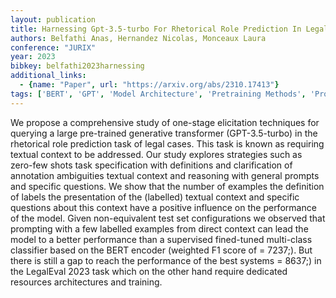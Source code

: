 ```yaml
---
layout: publication
title: Harnessing Gpt-3.5-turbo For Rhetorical Role Prediction In Legal Cases
authors: Belfathi Anas, Hernandez Nicolas, Monceaux Laura
conference: "JURIX"
year: 2023
bibkey: belfathi2023harnessing
additional_links:
  - {name: "Paper", url: "https://arxiv.org/abs/2310.17413"}
tags: ['BERT', 'GPT', 'Model Architecture', 'Pretraining Methods', 'Prompting', 'Survey Paper', 'Training Techniques', 'Transformer']
---
```

We propose a comprehensive study of one-stage elicitation techniques for querying a large pre-trained generative transformer (GPT-3.5-turbo) in the rhetorical role prediction task of legal cases. This task is known as requiring textual context to be addressed. Our study explores strategies such as zero-few shots task specification with definitions and clarification of annotation ambiguities textual context and reasoning with general prompts and specific questions. We show that the number of examples the definition of labels the presentation of the (labelled) textual context and specific questions about this context have a positive influence on the performance of the model. Given non-equivalent test set configurations we observed that prompting with a few labelled examples from direct context can lead the model to a better performance than a supervised fined-tuned multi-class classifier based on the BERT encoder (weighted F1 score of = 7237;). But there is still a gap to reach the performance of the best systems = 8637;) in the LegalEval 2023 task which on the other hand require dedicated resources architectures and training.
